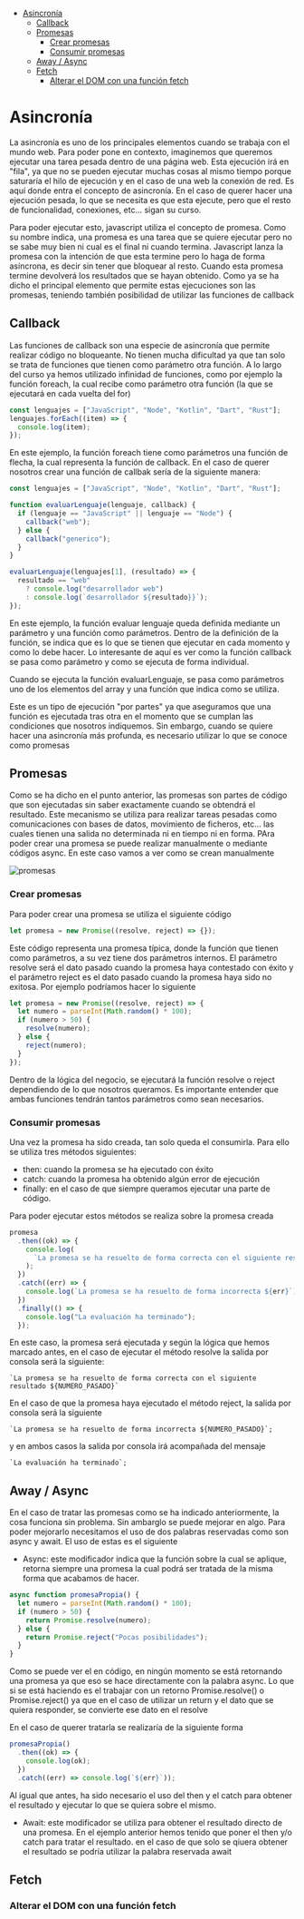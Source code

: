 - [Asincronía](#asincronía)
  - [Callback](#callback)
  - [Promesas](#promesas)
    - [Crear promesas](#crear-promesas)
    - [Consumir promesas](#consumir-promesas)
  - [Away / Async](#away--async)
  - [Fetch](#fetch)
    - [Alterar el DOM con una función fetch](#alterar-el-dom-con-una-función-fetch)


# Asincronía

La asincronía es uno de los principales elementos cuando se trabaja con el mundo web. Para poder pone en contexto, imaginemos que queremos ejecutar una tarea pesada dentro de una página web. Esta ejecución irá en "fila", ya que no se pueden ejecutar muchas cosas al mismo tiempo porque saturaría el hilo de ejecución y en el caso de una web la conexión de red. Es aquí donde entra el concepto de asincronía. En el caso de querer hacer una ejecución pesada, lo que se necesita es que esta ejecute, pero que el resto de funcionalidad, conexiones, etc... sigan su curso. 

Para poder ejecutar esto, javascript utiliza el concepto de promesa. Como su nombre indica, una promesa es una tarea que se quiere ejecutar pero no se sabe muy bien ni cual es el final ni cuando termina. Javascript lanza la promesa con la intención de que esta termine pero lo haga de forma asíncrona, es decir sin tener que bloquear al resto. Cuando esta promesa termine devolverá los resultados que se hayan obtenido. Como ya se ha dicho el principal elemento que permite estas ejecuciones son las promesas, teniendo también posibilidad de utilizar las funciones de callback

## Callback

Las funciones de callback son una especie de asincronía que permite realizar código no bloqueante. No tienen mucha dificultad ya que tan solo se trata de funciones que tienen como parámetro otra función. A lo largo del curso ya hemos utilizado infinidad de funciones, como por ejemplo la función foreach, la cual recibe como parámetro otra función (la que se ejecutará en cada vuelta del for)

```javascript
const lenguajes = ["JavaScript", "Node", "Kotlin", "Dart", "Rust"];
lenguajes.forEach((item) => {
  console.log(item);
});

```
En este ejemplo, la función foreach tiene como parámetros una función de flecha, la cual representa la función de callback. En el caso de querer nosotros crear una función de callbak sería de la siguiente manera:

```javascript
const lenguajes = ["JavaScript", "Node", "Kotlin", "Dart", "Rust"];

function evaluarLenguaje(lenguaje, callback) {
  if (lenguaje == "JavaScript" || lenguaje == "Node") {
    callback("web");
  } else {
    callback("generico");
  }
}

evaluarLenguaje(lenguajes[1], (resultado) => {
  resultado == "web"
    ? console.log("desarrollador web")
    : console.log(`desarrollador ${resultado}}`);
});
```

En este ejemplo, la función evaluar lenguaje queda definida mediante un parámetro y una función como parámetros. Dentro de la definición de la función, se indica que es lo que se tienen que ejecutar en cada momento y como lo debe hacer. Lo interesante de aquí es ver como la función callback se pasa como parámetro y como se ejecuta de forma individual.

Cuando se ejecuta la función evaluarLenguaje, se pasa como parámetros uno de los elementos del array y una función que indica como se utiliza. 

Este es un tipo de ejecución "por partes" ya que aseguramos que una función es ejecutada tras otra en el momento que se cumplan las condiciones que nosotros indiquemos. Sin embargo, cuando se quiere hacer una asincronía más profunda, es necesario utilizar lo que se conoce como promesas

## Promesas

Como se ha dicho en el punto anterior, las promesas son partes de código que son ejecutadas sin saber exactamente cuando se obtendrá el resultado. Este mecanismo se utiliza para realizar tareas pesadas como comunicaciones con bases de datos, movimiento de ficheros, etc... las cuales tienen una salida no determinada ni en tiempo ni en forma. PAra poder crear una promesa se puede realizar manualmente o mediante códigos async. En este caso vamos a ver como se crean manualmente

![promesas](/images/promesas.png)

### Crear promesas

Para poder crear una promesa se utiliza el siguiente código

```javascript
let promesa = new Promise((resolve, reject) => {});
```

Este código representa una promesa típica, donde la función que tienen como parámetros, a su vez tiene dos parámetros internos. El parámetro resolve será el dato pasado cuando la promesa haya contestado con éxito y el parámetro reject es el dato pasado cuando la promesa haya sido no exitosa. Por ejemplo podríamos hacer lo siguiente

```javascript
let promesa = new Promise((resolve, reject) => {
  let numero = parseInt(Math.random() * 100);
  if (numero > 50) {
    resolve(numero);
  } else {
    reject(numero);
  }
});
```

Dentro de la lógica del negocio, se ejecutará la función resolve o reject dependiendo de lo que nosotros queramos. Es importante entender que ambas funciones tendrán tantos parámetros como sean necesarios.

### Consumir promesas

Una vez la promesa ha sido creada, tan solo queda el consumirla. Para ello se utiliza tres métodos siguientes:

- then: cuando la promesa se ha ejecutado con éxito
- catch: cuando la promesa ha obtenido algún error de ejecución
- finally: en el caso de que siempre queramos ejecutar una parte de código.

Para poder ejecutar estos métodos se realiza sobre la promesa creada

```javascript
promesa
  .then((ok) => {
    console.log(
      `La promesa se ha resuelto de forma correcta con el siguiente resultado ${ok}`
    );
  })
  .catch((err) => {
    console.log(`La promesa se ha resuelto de forma incorrecta ${err}`);
  })
  .finally(() => {
    console.log("La evaluación ha terminado");
  });
```

En este caso, la promesa será ejecutada y según la lógica que hemos marcado antes, en el caso de ejecutar el método resolve la salida por consola será la siguiente: 

```
`La promesa se ha resuelto de forma correcta con el siguiente resultado ${NUMERO_PASADO}`
```
En el caso de que la promesa haya ejecutado el método reject, la salida por consola será la siguiente

````
`La promesa se ha resuelto de forma incorrecta ${NUMERO_PASADO}`;
````
y en ambos casos la salida por consola irá acompañada del mensaje

````
`La evaluación ha terminado`;
````

## Away / Async

En el caso de tratar las promesas como se ha indicado anteriormente, la cosa funciona sin problema. Sin ambarglo se puede mejorar en algo. Para poder mejorarlo necesitamos el uso de dos palabras reservadas como son async y await. El uso de estas es el siguiente

- Async: este modificador indica que la función sobre la cual se aplique, retorna siempre una promesa la cual podrá ser tratada de la misma forma que acabamos de hacer.

```` javascript
async function promesaPropia() {
  let numero = parseInt(Math.random() * 100);
  if (numero > 50) {
    return Promise.resolve(numero);
  } else {
    return Promise.reject("Pocas posibilidades");
  }
}
````
Como se puede ver el en código, en ningún momento se está retornando una promesa ya que eso se hace directamente con la palabra async. Lo que si se está haciendo es el trabajar con un retorno Promise.resolve() o Promise.reject() ya que en el caso de utilizar un return y el dato que se quiera responder, se convierte ese dato en el resolve

En el caso de querer tratarla se realizaría de la siguiente forma

````javascript
promesaPropia()
  .then((ok) => {
    console.log(ok);
  })
  .catch((err) => console.log(`${err}`));
````

Al igual que antes, ha sido necesario el uso del then y el catch para obtener el resultado y ejecutar lo que se quiera sobre el mismo. 


- Await: este modificador se utiliza para obtener el resultado directo de una promesa. En el ejemplo anterior hemos tenido que poner el then y/o catch para tratar el resultado. en el caso de que solo se qiuera obtener el resultado se podría utilizar la palabra reservada await 

## Fetch
### Alterar el DOM con una función fetch
